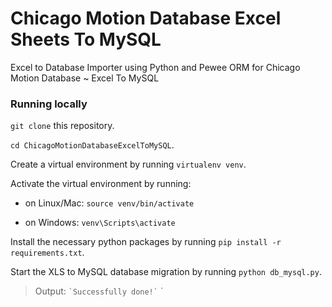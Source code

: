 # Chicago Motion Database Excel Sheets To MySQL
Excel to Database Importer using Python and Pewee ORM for Chicago Motion Database ~ Excel To MySQL

### Running locally

`git clone` this repository.

`cd ChicagoMotionDatabaseExcelToMySQL`.

Create a virtual environment by running `virtualenv venv`.

Activate the virtual environment by running:

  * on Linux/Mac: `source venv/bin/activate`

  * on Windows: `venv\Scripts\activate`

Install the necessary python packages by running `pip install -r requirements.txt`.

Start the XLS to MySQL database migration by running `python db_mysql.py`.

> Output:
`` `Successfully done!` ``
`
